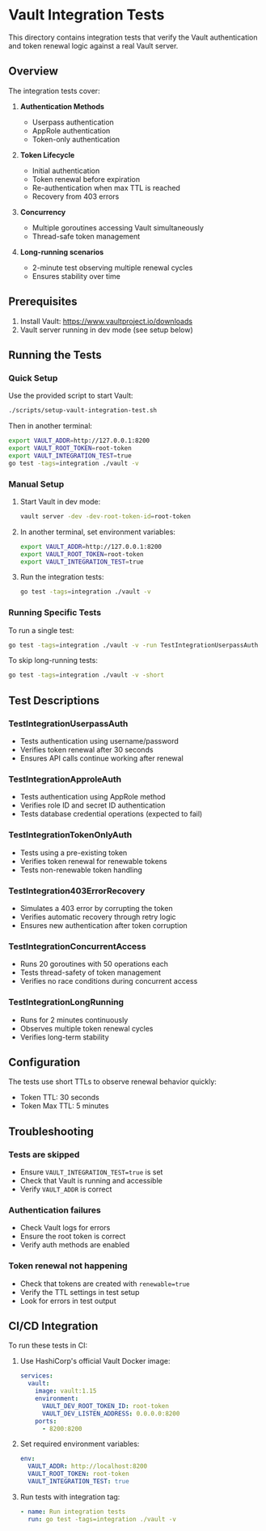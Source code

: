 # Vault Integration Tests

This directory contains integration tests that verify the Vault authentication and token renewal logic against a real Vault server.

## Overview

The integration tests cover:

1. **Authentication Methods**
   - Userpass authentication
   - AppRole authentication  
   - Token-only authentication

2. **Token Lifecycle**
   - Initial authentication
   - Token renewal before expiration
   - Re-authentication when max TTL is reached
   - Recovery from 403 errors

3. **Concurrency**
   - Multiple goroutines accessing Vault simultaneously
   - Thread-safe token management

4. **Long-running scenarios**
   - 2-minute test observing multiple renewal cycles
   - Ensures stability over time

## Prerequisites

1. Install Vault: https://www.vaultproject.io/downloads
2. Vault server running in dev mode (see setup below)

## Running the Tests

### Quick Setup

Use the provided script to start Vault:

```bash
./scripts/setup-vault-integration-test.sh
```

Then in another terminal:

```bash
export VAULT_ADDR=http://127.0.0.1:8200
export VAULT_ROOT_TOKEN=root-token
export VAULT_INTEGRATION_TEST=true
go test -tags=integration ./vault -v
```

### Manual Setup

1. Start Vault in dev mode:
   ```bash
   vault server -dev -dev-root-token-id=root-token
   ```

2. In another terminal, set environment variables:
   ```bash
   export VAULT_ADDR=http://127.0.0.1:8200
   export VAULT_ROOT_TOKEN=root-token
   export VAULT_INTEGRATION_TEST=true
   ```

3. Run the integration tests:
   ```bash
   go test -tags=integration ./vault -v
   ```

### Running Specific Tests

To run a single test:
```bash
go test -tags=integration ./vault -v -run TestIntegrationUserpassAuth
```

To skip long-running tests:
```bash
go test -tags=integration ./vault -v -short
```

## Test Descriptions

### TestIntegrationUserpassAuth
- Tests authentication using username/password
- Verifies token renewal after 30 seconds
- Ensures API calls continue working after renewal

### TestIntegrationApproleAuth  
- Tests authentication using AppRole method
- Verifies role ID and secret ID authentication
- Tests database credential operations (expected to fail)

### TestIntegrationTokenOnlyAuth
- Tests using a pre-existing token
- Verifies token renewal for renewable tokens
- Tests non-renewable token handling

### TestIntegration403ErrorRecovery
- Simulates a 403 error by corrupting the token
- Verifies automatic recovery through retry logic
- Ensures new authentication after token corruption

### TestIntegrationConcurrentAccess
- Runs 20 goroutines with 50 operations each
- Tests thread-safety of token management
- Verifies no race conditions during concurrent access

### TestIntegrationLongRunning
- Runs for 2 minutes continuously
- Observes multiple token renewal cycles
- Verifies long-term stability

## Configuration

The tests use short TTLs to observe renewal behavior quickly:
- Token TTL: 30 seconds
- Token Max TTL: 5 minutes

## Troubleshooting

### Tests are skipped
- Ensure `VAULT_INTEGRATION_TEST=true` is set
- Check that Vault is running and accessible
- Verify `VAULT_ADDR` is correct

### Authentication failures
- Check Vault logs for errors
- Ensure the root token is correct
- Verify auth methods are enabled

### Token renewal not happening
- Check that tokens are created with `renewable=true`
- Verify the TTL settings in test setup
- Look for errors in test output

## CI/CD Integration

To run these tests in CI:

1. Use HashiCorp's official Vault Docker image:
   ```yaml
   services:
     vault:
       image: vault:1.15
       environment:
         VAULT_DEV_ROOT_TOKEN_ID: root-token
         VAULT_DEV_LISTEN_ADDRESS: 0.0.0.0:8200
       ports:
         - 8200:8200
   ```

2. Set required environment variables:
   ```yaml
   env:
     VAULT_ADDR: http://localhost:8200
     VAULT_ROOT_TOKEN: root-token
     VAULT_INTEGRATION_TEST: true
   ```

3. Run tests with integration tag:
   ```yaml
   - name: Run integration tests
     run: go test -tags=integration ./vault -v
   ```